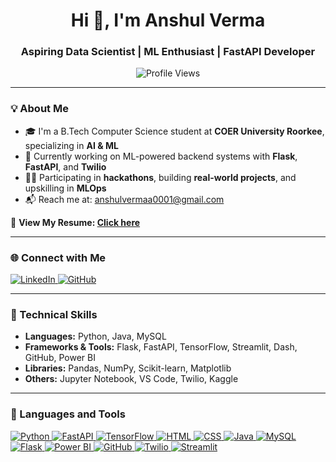 <h1 align="center">Hi 👋, I'm Anshul Verma</h1>
<h3 align="center">Aspiring Data Scientist | ML Enthusiast | FastAPI Developer</h3>

<p align="center">
  <img src="https://komarev.com/ghpvc/?username=anshulverma1&label=Profile%20views&color=0e75b6&style=flat" alt="Profile Views" />
</p>

---

### 💡 About Me

- 🎓 I'm a B.Tech Computer Science student at **COER University Roorkee**, specializing in **AI & ML**  
- 🔭 Currently working on ML-powered backend systems with **Flask**, **FastAPI**, and **Twilio**
- 👨‍💻 Participating in **hackathons**, building **real-world projects**, and upskilling in **MLOps**
- 📬 Reach me at: [anshulvermaa0001@gmail.com](mailto:anshulvermaa0001@gmail.com)

📄 **View My Resume: [Click here](https://drive.google.com/file/d/1p3tqJno3dyibpkH5NRd1uJqc6x0NL0BA/view?usp=sharing)**

---

### 🌐 Connect with Me

<p align="left">
  <a href="https://linkedin.com/in/anshulverma1" target="_blank">
    <img src="https://img.shields.io/badge/-LinkedIn-%230077B5?style=for-the-badge&logo=linkedin&logoColor=white" alt="LinkedIn"/>
  </a>
  <a href="https://github.com/anshulverma1" target="_blank">
    <img src="https://img.shields.io/badge/-GitHub-181717?style=for-the-badge&logo=github&logoColor=white" alt="GitHub"/>
  </a>
</p>

---

### 🧠 Technical Skills

- **Languages:** Python, Java, MySQL  
- **Frameworks & Tools:** Flask, FastAPI, TensorFlow, Streamlit, Dash, GitHub, Power BI  
- **Libraries:** Pandas, NumPy, Scikit-learn, Matplotlib  
- **Others:** Jupyter Notebook, VS Code, Twilio, Kaggle  

---

### 🧰 Languages and Tools

<p align="left">
  <a href="https://en.wikipedia.org/wiki/Python_(programming_language)" target="_blank">
    <img src="https://img.shields.io/badge/Python-14354C?style=for-the-badge&logo=python&logoColor=white" alt="Python"/>
  </a>
  <a href="https://en.wikipedia.org/wiki/FastAPI" target="_blank">
    <img src="https://img.shields.io/badge/FastAPI-05998B?style=for-the-badge&logo=fastapi&logoColor=white" alt="FastAPI"/>
  </a>
  <a href="https://en.wikipedia.org/wiki/TensorFlow" target="_blank">
    <img src="https://img.shields.io/badge/TensorFlow-FF6F00?style=for-the-badge&logo=tensorflow&logoColor=white" alt="TensorFlow"/>
  </a>
  <a href="https://en.wikipedia.org/wiki/HTML5" target="_blank">
    <img src="https://img.shields.io/badge/HTML5-E34F26?style=for-the-badge&logo=html5&logoColor=white" alt="HTML"/>
  </a>
  <a href="https://en.wikipedia.org/wiki/CSS" target="_blank">
    <img src="https://img.shields.io/badge/CSS3-1572B6?style=for-the-badge&logo=css3&logoColor=white" alt="CSS"/>
  </a>
  <a href="https://en.wikipedia.org/wiki/Java_(programming_language)" target="_blank">
    <img src="https://img.shields.io/badge/Java-ED8B00?style=for-the-badge&logo=java&logoColor=white" alt="Java"/>
  </a>
  <a href="https://en.wikipedia.org/wiki/MySQL" target="_blank">
    <img src="https://img.shields.io/badge/MySQL-4479A1?style=for-the-badge&logo=mysql&logoColor=white" alt="MySQL"/>
  </a>
  <a href="https://en.wikipedia.org/wiki/Flask_(web_framework)" target="_blank">
    <img src="https://img.shields.io/badge/Flask-000000?style=for-the-badge&logo=flask&logoColor=white" alt="Flask"/>
  </a>
  <a href="https://en.wikipedia.org/wiki/Power_BI" target="_blank">
    <img src="https://img.shields.io/badge/PowerBI-F2C811?style=for-the-badge&logo=powerbi&logoColor=black" alt="Power BI"/>
  </a>
  <a href="https://en.wikipedia.org/wiki/GitHub" target="_blank">
    <img src="https://img.shields.io/badge/GitHub-181717?style=for-the-badge&logo=github&logoColor=white" alt="GitHub"/>
  </a>
  <a href="https://en.wikipedia.org/wiki/Twilio" target="_blank">
    <img src="https://img.shields.io/badge/Twilio-F22F46?style=for-the-badge&logo=twilio&logoColor=white" alt="Twilio"/>
  </a>
  <a href="https://en.wikipedia.org/wiki/Streamlit" target="_blank">
    <img src="https://img.shields.io/badge/Streamlit-FF4B4B?style=for-the-badge&logo=streamlit&logoColor=white" alt="Streamlit"/>
  </a>
</p>
